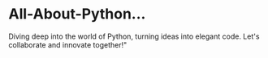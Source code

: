 # All-About-Python...
Diving deep into the world of Python, turning ideas into elegant code. Let's collaborate and innovate together!"
